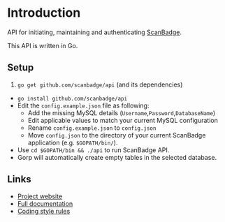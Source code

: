 # Introduction
API for initiating, maintaining and authenticating [ScanBadge](https://scanbadge.xyz/discover).

This API is written in Go.

## Setup

1. `go get github.com/scanbadge/api` (and its dependencies)
- `go install github.com/scanbadge/api`
- Edit the `config.example.json` file as following:
  - Add the missing MySQL details (`Username`,`Password`,`DatabaseName`)
  - Edit applicable values to match your current MySQL configuration
  - Rename `config.example.json` to `config.json`
  - Move `config.json` to the directory of your current ScanBadge application (e.g. `$GOPATH/bin/`).
- Use `cd $GOPATH/bin && ./api` to run ScanBadge API.
- Gorp will automatically create empty tables in the selected database.

## Links
- [Project website](https://scanbadge.xyz/)
- [Full documentation](https://scanbadge.xyz/documentation)
- [Coding style rules](https://golang.org/doc/effective_go.html#formatting)

